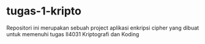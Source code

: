# tugas-1-kripto
Repositori ini merupakan sebuah project aplikasi enkripsi cipher yang dibuat untuk memenuhi tugas II4031 Kriptografi dan Koding
